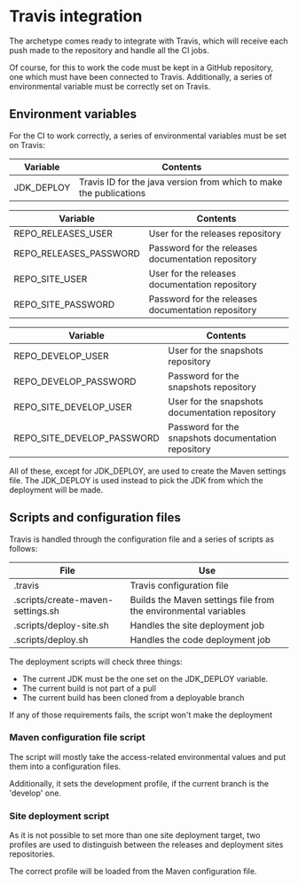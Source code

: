 # Travis integration

The archetype comes ready to integrate with Travis, which will receive each push made to the repository and handle all the CI jobs.

Of course, for this to work the code must be kept in a GitHub repository, one which must have been connected to Travis. Additionally, a series of environmental variable must be correctly set on Travis.

## Environment variables

For the CI to work correctly, a series of environmental variables must be set on Travis:

|Variable|Contents|
|---|---|
|JDK\_DEPLOY|Travis ID for the java version from which to make the publications|

|Variable|Contents|
|---|---|
|REPO\_RELEASES\_USER|User for the releases repository|
|REPO\_RELEASES\_PASSWORD|Password for the releases documentation repository|
|REPO\_SITE\_USER|User for the releases documentation repository|
|REPO\_SITE\_PASSWORD|Password for the releases documentation repository|

|Variable|Contents|
|---|---|
|REPO\_DEVELOP\_USER|User for the snapshots repository|
|REPO\_DEVELOP\_PASSWORD|Password for the snapshots repository|
|REPO\_SITE\_DEVELOP\_USER|User for the snapshots documentation repository|
|REPO\_SITE\_DEVELOP\_PASSWORD|Password for the snapshots documentation repository|

All of these, except for JDK\_DEPLOY, are used to create the Maven settings file. The JDK\_DEPLOY is used instead to pick the JDK from which the deployment will be made.

## Scripts and configuration files

Travis is handled through the configuration file and a series of scripts as follows:

|File|Use|
|---|---|
|.travis|Travis configuration file|
|.scripts/create-maven-settings.sh|Builds the Maven settings file from the environmental variables|
|.scripts/deploy-site.sh|Handles the site deployment job|
|.scripts/deploy.sh|Handles the code deployment job|

The deployment scripts will check three things:

- The current JDK must be the one set on the JDK\_DEPLOY variable.
- The current build is not part of a pull
- The current build has been cloned from a deployable branch

If any of those requirements fails, the script won't make the deployment

### Maven configuration file script

The script will mostly take the access-related environmental values and put them into a configuration files.

Additionally, it sets the development profile, if the current branch is the 'develop' one.

### Site deployment script

As it is not possible to set more than one site deployment target, two profiles are used to distinguish between the releases and deployment sites repositories.

The correct profile will be loaded from the Maven configuration file.